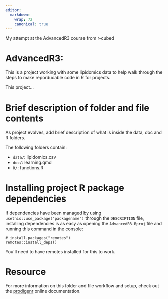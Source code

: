 ```yaml
---
editor:
  markdown:
    wrap: 72
    canonical: true
---
```


My attempt at the AdvancedR3 course from r-cubed

# AdvancedR3:

This is a project working with some lipidomics data to help walk through
the steps to make reporducable code in R for projects.

This project...

# Brief description of folder and file contents

As project evolves, add brief description of what is inside the data,
doc and R folders.

The following folders contain:

-   `data/`: lipidomics.csv
-   `doc/`: learning.qmd
-   `R/`: functions.R

# Installing project R package dependencies

If dependencies have been managed by using
`usethis::use_package("packagename")` through the `DESCRIPTION` file,
installing dependencies is as easy as opening the `AdvancedR3.Rproj`
file and running this command in the console:

```         
# install.packages("remotes")
remotes::install_deps()
```

You'll need to have remotes installed for this to work.

# Resource

For more information on this folder and file workflow and setup, check
out the [prodigenr](https://rostools.github.io/prodigenr) online
documentation.
